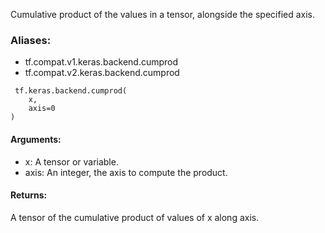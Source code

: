 Cumulative product of the values in a tensor, alongside the specified axis.
### Aliases:
- tf.compat.v1.keras.backend.cumprod
- tf.compat.v2.keras.backend.cumprod

```
 tf.keras.backend.cumprod(
    x,
    axis=0
)
```
#### Arguments:
- x: A tensor or variable.
- axis: An integer, the axis to compute the product.
#### Returns:
A tensor of the cumulative product of values of x along axis.
